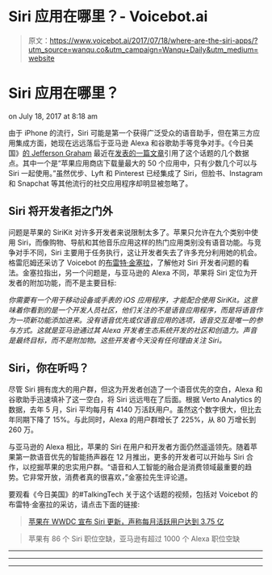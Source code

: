 # Siri 应用在哪里？- Voicebot.ai

> 原文：<https://www.voicebot.ai/2017/07/18/where-are-the-siri-apps/?utm_source=wanqu.co&utm_campaign=Wanqu+Daily&utm_medium=website>



# Siri 应用在哪里？

  <time class="article__time" datetime="2017-07-18T08:18:53-04:00"> on July 18, 2017 at 8:18 am</time>

由于 iPhone 的流行，Siri 可能是第一个获得广泛受众的语音助手，但在第三方应用集成方面，她现在远远落后于亚马逊 Alexa 和谷歌助手等竞争对手。《今日美国》[的 Jefferson Graham](http://twitter.com/jeffersongraham) 最近在[发表的一篇文章](http://www.usatoday.com/story/tech/talkingtech/2017/07/13/hey-siri-why-cant-use-you-more-apps/457008001/)引用了这个话题的几个数据点。其中一个是“苹果应用商店下载量最大的 50 个应用中，只有少数几个可以与 Siri 一起使用。”虽然优步、Lyft 和 Pinterest 已经集成了 Siri，但脸书、Instagram 和 Snapchat 等其他流行的社交应用程序却明显被忽略了。

## Siri 将开发者拒之门外

问题是苹果的 SiriKit 对许多开发者来说限制太多了。苹果只允许在九个类别中使用 Siri，而像购物、导航和其他音乐应用这样的热门应用类别没有语音功能。与竞争对手不同，Siri 主要用于任务执行，这让开发者失去了许多充分利用她的机会。格雷厄姆还采访了 Voicebot 的[布雷特·金塞拉](http://twitter.com/bretkinsella)，了解他对 Siri 开发者问题的看法。金塞拉指出，另一个问题是，与亚马逊的 Alexa 不同，苹果将 Siri 定位为开发者的附加功能，而不是主要目标:

*你需要有一个用于移动设备或手表的 iOS 应用程序，才能配合使用 SiriKit。这意味着你看到的是一个开发人员社区，他们关注的不是语音应用程序，而是将语音作为一项新功能添加进来。没有语音优先或仅语音应用的选项，语音交互是唯一的参与方式。这就是亚马逊通过其 Alexa 开发者生态系统开发的社区和创造力。声音是最终目标，而不是附加物。这些开发者今天没有任何理由关注 Siri。*

## Siri，你在听吗？

尽管 Siri 拥有庞大的用户群，但这为开发者创造了一个语音优先的空白，Alexa 和谷歌助手迅速填补了这一空白，将 Siri 远远甩在了后面。根据 Verto Analytics 的数据，去年 5 月，Siri 平均每月有 4140 万活跃用户。虽然这个数字很大，但比去年同期下降了 15%。与此同时，Alexa 的用户群增长了 225%，从 80 万增长到 260 万。

与亚马逊的 Alexa 相比，苹果的 Siri 在用户和开发者方面仍然遥遥领先。随着苹果第一款语音优先的智能扬声器在 12 月推出，更多的开发者可以开始与 Siri 合作，以挖掘苹果的忠实用户群。“语音和人工智能的融合是消费领域最重要的趋势。它非常开放，消费者真的很喜欢，”金塞拉先生评论道。

要观看《今日美国》的#TalkingTech 关于这个话题的视频，包括对 Voicebot 的布雷特·金塞拉的采访，请点击下面的链接:

> [苹果在 WWDC 宣布 Siri 更新，声称每月活跃用户达到 3.75 亿](https://voicebot.ai/2017/06/06/apple-announces-update-siri-wwdc-claims-375-million-monthly-active-users/)

> 苹果有 86 个 Siri 职位空缺，亚马逊有超过 1000 个 Alexa 职位空缺

* * *

* * *

<nav class="post-nav  grid"></nav>

* * *

